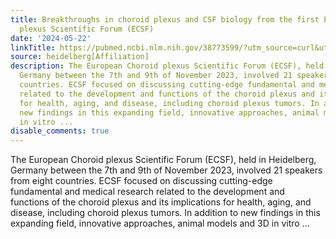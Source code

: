 ```yaml
---
title: Breakthroughs in choroid plexus and CSF biology from the first European Choroid
  plexus Scientific Forum (ECSF)
date: '2024-05-22'
linkTitle: https://pubmed.ncbi.nlm.nih.gov/38773599/?utm_source=curl&utm_medium=rss&utm_campaign=pubmed-2&utm_content=1FakS-2QOkCT8HsMOQP1bCRQ4YzyumYOmxmF0moLsQ3dFB1E9V&fc=20220326224207&ff=20240522182830&v=2.18.0.post9+e462414
source: heidelberg[Affiliation]
description: The European Choroid plexus Scientific Forum (ECSF), held in Heidelberg,
  Germany between the 7th and 9th of November 2023, involved 21 speakers from eight
  countries. ECSF focused on discussing cutting-edge fundamental and medical research
  related to the development and functions of the choroid plexus and its implications
  for health, aging, and disease, including choroid plexus tumors. In addition to
  new findings in this expanding field, innovative approaches, animal models and 3D
  in vitro ...
disable_comments: true
---
```

The European Choroid plexus Scientific Forum (ECSF), held in Heidelberg, Germany between the 7th and 9th of November 2023, involved 21 speakers from eight countries. ECSF focused on discussing cutting-edge fundamental and medical research related to the development and functions of the choroid plexus and its implications for health, aging, and disease, including choroid plexus tumors. In addition to new findings in this expanding field, innovative approaches, animal models and 3D in vitro ...
